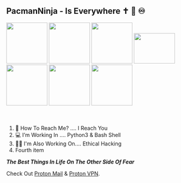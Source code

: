 ## PacmanNinja - Is Everywhere ✝ 👑 ♾️ 

<div id="header" align="left">
  <img src="https://media.giphy.com/media/V4NSR1NG2p0KeJJyr5/giphy-downsized.gif" width="108"/> 
  <img src="https://media.giphy.com/media/V4NSR1NG2p0KeJJyr5/giphy-downsized.gif" width="108"/>
  <img src="https://media.giphy.com/media/V4NSR1NG2p0KeJJyr5/giphy-downsized.gif" width="108"/>
  <img src="https://media.giphy.com/media/K5gvGAXBkRW9O/giphy.gif" width="108" height="80"/>
  <img src="https://media.giphy.com/media/V4NSR1NG2p0KeJJyr5/giphy-downsized.gif" width="108"/>
  <img src="https://media.giphy.com/media/V4NSR1NG2p0KeJJyr5/giphy-downsized.gif" width="108"/>
  <img src="https://media.giphy.com/media/V4NSR1NG2p0KeJJyr5/giphy-downsized.gif" width="108"/>
</div>
</div>
<br>
<br>


<ol>
  <li> 📧 How To Reach Me? .... I Reach You </li> 
  <li> 💻 I’m Working In .... Python3 & Bash Shell </li>
  <li> 👨‍💻 I'm Also Working On.... Ethical Hacking </li>
  <li>Fourth item</li>
</ol>









***The Best Things In Life On The Other Side Of Fear***

Check Out [Proton Mail](https://proton.me/mail) & [Proton VPN](https://protonvpn.com).
